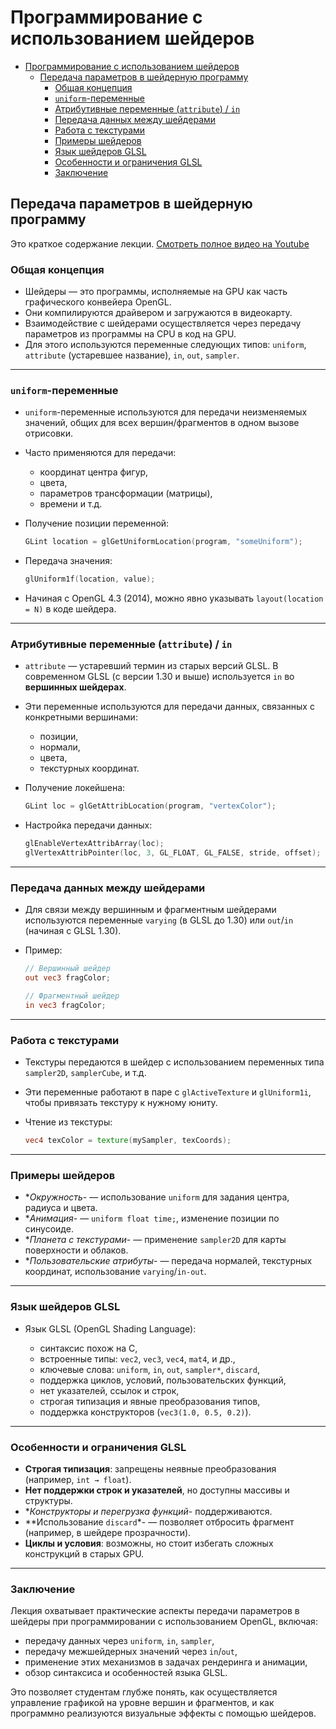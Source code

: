 # Программирование с использованием шейдеров

- [Программирование с использованием шейдеров](#программирование-с-использованием-шейдеров)
  - [Передача параметров в шейдерную программу](#передача-параметров-в-шейдерную-программу)
    - [Общая концепция](#общая-концепция)
    - [`uniform`-переменные](#uniform-переменные)
    - [Атрибутивные переменные (`attribute`) / `in`](#атрибутивные-переменные-attribute--in)
    - [Передача данных между шейдерами](#передача-данных-между-шейдерами)
    - [Работа с текстурами](#работа-с-текстурами)
    - [Примеры шейдеров](#примеры-шейдеров)
    - [Язык шейдеров GLSL](#язык-шейдеров-glsl)
    - [Особенности и ограничения GLSL](#особенности-и-ограничения-glsl)
    - [Заключение](#заключение)

## Передача параметров в шейдерную программу

Это краткое содержание лекции. [Смотреть полное видео на Youtube](https://youtu.be/j2XJBe4HMhk?si=P7yJd1k9tUZwLM4d)

### Общая концепция

- Шейдеры — это программы, исполняемые на GPU как часть графического конвейера OpenGL.
- Они компилируются драйвером и загружаются в видеокарту.
- Взаимодействие с шейдерами осуществляется через передачу параметров из программы на CPU в код на GPU.
- Для этого используются переменные следующих типов: `uniform`, `attribute` (устаревшее название), `in`, `out`, `sampler`.

---

### `uniform`-переменные

- `uniform`-переменные используются для передачи неизменяемых значений, общих для всех вершин/фрагментов в одном вызове отрисовки.
- Часто применяются для передачи:

  - координат центра фигур,
  - цвета,
  - параметров трансформации (матрицы),
  - времени и т.д.
- Получение позиции переменной:

  ```cpp
  GLint location = glGetUniformLocation(program, "someUniform");
  ```

- Передача значения:

  ```cpp
  glUniform1f(location, value);
  ```

- Начиная с OpenGL 4.3 (2014), можно явно указывать `layout(location = N)` в коде шейдера.

---

### Атрибутивные переменные (`attribute`) / `in`

- `attribute` — устаревший термин из старых версий GLSL. В современном GLSL (с версии 1.30 и выше) используется `in` во **вершинных шейдерах**.
- Эти переменные используются для передачи данных, связанных с конкретными вершинами:

  - позиции,
  - нормали,
  - цвета,
  - текстурных координат.
- Получение локейшена:

  ```cpp
  GLint loc = glGetAttribLocation(program, "vertexColor");
  ```

- Настройка передачи данных:

  ```cpp
  glEnableVertexAttribArray(loc);
  glVertexAttribPointer(loc, 3, GL_FLOAT, GL_FALSE, stride, offset);
  ```

---

### Передача данных между шейдерами

- Для связи между вершинным и фрагментным шейдерами используются переменные `varying` (в GLSL до 1.30) или `out`/`in` (начиная с GLSL 1.30).
- Пример:

  ```glsl
  // Вершинный шейдер
  out vec3 fragColor;

  // Фрагментный шейдер
  in vec3 fragColor;
  ```

---

### Работа с текстурами

- Текстуры передаются в шейдер с использованием переменных типа `sampler2D`, `samplerCube`, и т.д.
- Эти переменные работают в паре с `glActiveTexture` и `glUniform1i`, чтобы привязать текстуру к нужному юниту.
- Чтение из текстуры:

  ```glsl
  vec4 texColor = texture(mySampler, texCoords);
  ```

---

### Примеры шейдеров

- **Окружность*- — использование `uniform` для задания центра, радиуса и цвета.
- **Анимация*- — `uniform float time;`, изменение позиции по синусоиде.
- **Планета с текстурами*- — применение `sampler2D` для карты поверхности и облаков.
- **Пользовательские атрибуты*- — передача нормалей, текстурных координат, использование `varying`/`in-out`.

---

### Язык шейдеров GLSL

- Язык GLSL (OpenGL Shading Language):

  - синтаксис похож на C,
  - встроенные типы: `vec2`, `vec3`, `vec4`, `mat4`, и др.,
  - ключевые слова: `uniform`, `in`, `out`, `sampler*`, `discard`,
  - поддержка циклов, условий, пользовательских функций,
  - нет указателей, ссылок и строк,
  - строгая типизация и явные преобразования типов,
  - поддержка конструкторов (`vec3(1.0, 0.5, 0.2)`).

---

### Особенности и ограничения GLSL

- **Строгая типизация**: запрещены неявные преобразования (например, `int → float`).
- **Нет поддержки строк и указателей**, но доступны массивы и структуры.
- **Конструкторы и перегрузка функций*- поддерживаются.
- **Использование `discard`*- — позволяет отбросить фрагмент (например, в шейдере прозрачности).
- **Циклы и условия**: возможны, но стоит избегать сложных конструкций в старых GPU.

---

### Заключение

Лекция охватывает практические аспекты передачи параметров в шейдеры при программировании с использованием OpenGL, включая:

- передачу данных через `uniform`, `in`, `sampler`,
- передачу межшейдерных значений через `in`/`out`,
- применение этих механизмов в задачах рендеринга и анимации,
- обзор синтаксиса и особенностей языка GLSL.

Это позволяет студентам глубже понять, как осуществляется управление графикой на уровне вершин и фрагментов,
и как программно реализуются визуальные эффекты с помощью шейдеров.
